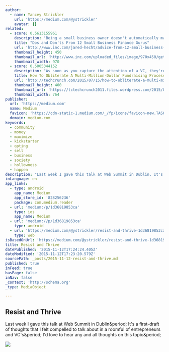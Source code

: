 ```yaml
---
author:
  - name: Yancey Strickler
    url: 'https://medium.com/@ystrickler'
    avatar: {}
related:
  - score: 0.5613155961
    description: "Being a small business owner doesn't automatically make you an expert in finance or small business accounting. In reality, most rookie entrepreneurs have to learn the basics of funding, bookkeeping, and what really matters to lenders and investors as they go."
    title: "Dos and Don'ts From 12 Small Business Finance Gurus"
    url: 'http://www.inc.com/jared-hecht/advice-from-12-small-business-finance-gurus.html'
    thumbnail_height: 450
    thumbnail_url: 'http://www.inc.com/uploaded_files/image/970x450/getty_166609169_9706529704500100_61226.jpg'
    thumbnail_width: 970
  - score: 0.5005344152
    description: "As soon as you capture the attention of a VC, they're going to start performing the \"due diligence\" required to justify the investment. This is when the investor checks into the bold claims you have made about the size of your market opportunity and your work experience."
    title: How To Obliterate A Multi-Million-Dollar Fundraising Process During Due Diligence
    url: 'http://techcrunch.com/2015/07/15/how-to-obliterate-a-multi-million-dollar-fundraising-process-during-due-diligence/'
    thumbnail_height: 400
    thumbnail_url: 'https://tctechcrunch2011.files.wordpress.com/2015/07/moneydust.jpg?w=764&h=400&crop=1'
    thumbnail_width: 764
publisher:
  url: 'https://medium.com'
  name: Medium
  favicon: 'https://cdn-static-1.medium.com/_/fp/icons/favicon-new.TAS6uQ-Y7kcKgi0xjcYHXw.ico'
  domain: medium.com
keywords:
  - community
  - money
  - maximize
  - kickstarter
  - opting
  - sell
  - business
  - society
  - hollowness
  - happen
description: "Last week I gave this talk at Web Summit in Dublin. It's a first-draft of thoughts that I felt compelled to talk about in a roomful of entrepreneurs and VC's. I'd love to hear any and all thoughts on this topic."
inLanguage: en
app_links:
  - type: android
    app_name: Medium
    app_store_id: '828256236'
    package: com.medium.reader
  - url: 'medium:/p/1d36819853ca'
    type: ios
    app_name: Medium
  - url: 'medium://p/1d36819853ca'
    type: android
  - url: 'https://medium.com/@ystrickler/resist-and-thrive-1d36819853ca'
    type: web
isBasedOnUrl: 'https://medium.com/@ystrickler/resist-and-thrive-1d36819853ca'
title: Resist and Thrive
datePublished: '2015-11-12T17:24:24.405Z'
dateModified: '2015-11-12T17:23:20.579Z'
sourcePath: _posts/2015-11-12-resist-and-thrive.md
published: true
inFeed: true
hasPage: false
inNav: false
_context: 'http://schema.org'
_type: MediaObject

---
```

<article style=""><h1>Resist and Thrive</h1><p>Last week I gave this talk at Web Summit in Dublin&amp;period; It's a first-draft of thoughts that I felt compelled to talk about in a roomful of entrepreneurs and VC's&amp;period; I'd love to hear any and all thoughts on this topic&amp;period;</p><img src="https://d262ilb51hltx0.cloudfront.net/max/1200/1*KL_gkjTYPmLwqduYG-uSkw.jpeg" /></article>